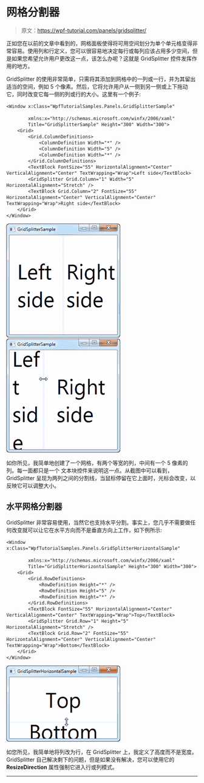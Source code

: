 # 网格分割器

> 原文：<https://wpf-tutorial.com/panels/gridsplitter/>

正如您在以前的文章中看到的，网格面板使得将可用空间划分为单个单元格变得非常容易。使用列和行定义，您可以很容易地决定每行或每列应该占用多少空间，但是如果您希望允许用户更改这一点，该怎么办呢？这就是 GridSplitter 控件发挥作用的地方。

GridSplitter 的使用非常简单，只需将其添加到网格中的一列或一行，并为其留出适当的空间，例如 5 个像素。然后，它将允许用户从一侧到另一侧或上下拖动它，同时改变它每一侧的列或行的大小。这里有一个例子:

```
<Window x:Class="WpfTutorialSamples.Panels.GridSplitterSample"

        xmlns:x="http://schemas.microsoft.com/winfx/2006/xaml"
        Title="GridSplitterSample" Height="300" Width="300">
    <Grid>
        <Grid.ColumnDefinitions>
            <ColumnDefinition Width="*" />
            <ColumnDefinition Width="5" />
            <ColumnDefinition Width="*" />
        </Grid.ColumnDefinitions>
        <TextBlock FontSize="55" HorizontalAlignment="Center" VerticalAlignment="Center" TextWrapping="Wrap">Left side</TextBlock>
        <GridSplitter Grid.Column="1" Width="5" HorizontalAlignment="Stretch" />
        <TextBlock Grid.Column="2" FontSize="55" HorizontalAlignment="Center" VerticalAlignment="Center" TextWrapping="Wrap">Right side</TextBlock>
    </Grid>
</Window>
```

![](img/d6ac87b7217f27c1d88a98a1b884543f.png "A Grid panel with a GridSplitter control")![](img/9d1b036e128cbd49f0cd2fb41e0d02d6.png "A Grid panel with a GridSplitter control in action")

如你所见，我简单地创建了一个网格，有两个等宽的列，中间有一个 5 像素的列。每一面都只是一个 文本块控件来说明这一点。从截图中可以看到，GridSplitter 呈现为两列之间的分割线，当鼠标停留在它上面时，光标会改变，以反映它可以调整大小。

<input type="hidden" name="IL_IN_ARTICLE">

## 水平网格分割器

GridSplitter 非常容易使用，当然它也支持水平分割。事实上，您几乎不需要做任何改变就可以让它在水平方向而不是垂直方向上工作，如下例所示:

```
<Window x:Class="WpfTutorialSamples.Panels.GridSplitterHorizontalSample"

        xmlns:x="http://schemas.microsoft.com/winfx/2006/xaml"
        Title="GridSplitterHorizontalSample" Height="300" Width="300">
    <Grid>
        <Grid.RowDefinitions>
            <RowDefinition Height="*" />
            <RowDefinition Height="5" />
            <RowDefinition Height="*" />
        </Grid.RowDefinitions>
        <TextBlock FontSize="55" HorizontalAlignment="Center" VerticalAlignment="Center" TextWrapping="Wrap">Top</TextBlock>
        <GridSplitter Grid.Row="1" Height="5" HorizontalAlignment="Stretch" />
        <TextBlock Grid.Row="2" FontSize="55" HorizontalAlignment="Center" VerticalAlignment="Center" TextWrapping="Wrap">Bottom</TextBlock>
    </Grid>
</Window>
```

![](img/77bfc77517b1d25f5bae1724f9cf1150.png "A horizontal Grid panel with a GridSplitter control in action")

如您所见，我简单地将列改为行，在 GridSplitter 上，我定义了高度而不是宽度。GridSplitter 自己解决剩下的问题，但是如果没有解决，您可以使用它的 **ResizeDirection** 属性强制它进入行或列模式。

* * *